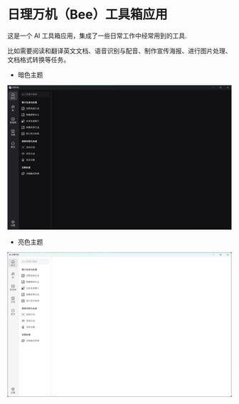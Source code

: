 # 日理万机（Bee）工具箱应用

这是一个 AI 工具箱应用，集成了一些日常工作中经常用到的工具.


比如需要阅读和翻译英文文档、语音识别与配音、制作宣传海报、进行图片处理、文档格式转换等任务。

- 暗色主题

![暗色主题](./docs/images/ui-dark.png)

- 亮色主题

![亮色主题](./docs/images/ui-light.png)